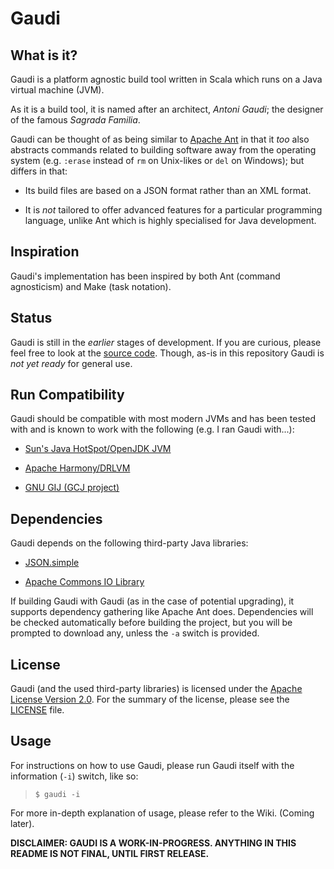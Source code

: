 Gaudi
=====

What is it?
-----------
Gaudi is a platform agnostic build tool
written in Scala which runs on a Java virtual machine (JVM).

As it is a build tool, it is named after an architect, *Antoni Gaudi*;
the designer of the famous *Sagrada Familia*.

Gaudi can be thought of as being similar to [Apache Ant](http://ant.apache.org) in that it *too*
also abstracts commands related to building software away from the operating system 
(e.g. `:erase` instead of `rm` on Unix-likes or `del` on Windows); 
but differs in that:

- Its build files are based on a JSON format rather than an XML format.

- It is *not* tailored to offer advanced features for a particular programming
  language, unlike Ant which is highly specialised for Java development.

Inspiration
-----------
Gaudi's implementation has been inspired by both Ant (command agnosticism) and Make (task notation).

Status
------
Gaudi is still in the *earlier* stages of development.
If you are curious, please feel free to look at the [source code](/stpettersens/Gaudi/tree/master/src/org/stpettersens/gaudi).
Though, as-is in this repository Gaudi is *not yet ready* for general
use.

Run Compatibility
-----------------
Gaudi should be compatible with most modern JVMs
and has been tested with and is known to work 
with the following (e.g. I ran Gaudi with...):

- [Sun's Java HotSpot/OpenJDK JVM](http://java.sun.com)

- [Apache Harmony/DRLVM](http://harmony.apache.org)

- [GNU GIJ (GCJ project)](http://gcc.gnu.org/java)

Dependencies
------------
Gaudi depends on the following third-party Java libraries:

- [JSON.simple](http://code.google.com/p/json-simple)

- [Apache Commons IO Library](http://commons.apache.org/io)

If building Gaudi with Gaudi (as in the case of potential upgrading),
it supports dependency gathering like Apache Ant does. 
Dependencies will be checked automatically before building the project,
but you will be prompted to download any, unless the `-a` switch is provided.

License
------------
Gaudi (and the used third-party libraries) is licensed under the [Apache License Version 2.0](http://www.apache.org/licenses/LICENSE-2.0).
For the summary of the license, please see the [LICENSE](http://github.com/stpettersens/Gaudi/blob/master/LICENSE) file.

Usage
-----
For instructions on how to use Gaudi, please run Gaudi itself with the information (`-i`) switch,
like so:
>`$ gaudi -i`

For more in-depth explanation of usage, please refer to the Wiki. (Coming later).

__DISCLAIMER: GAUDI IS A WORK-IN-PROGRESS.
ANYTHING IN THIS README IS NOT FINAL, UNTIL FIRST RELEASE.__